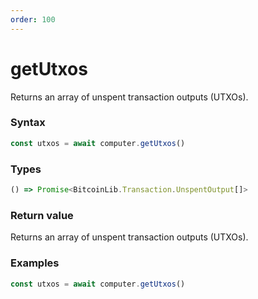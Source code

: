 ```yaml
---
order: 100
---
```


# getUtxos

Returns an array of unspent transaction outputs (UTXOs).

### Syntax
```js
const utxos = await computer.getUtxos()
```

### Types
```ts
() => Promise<BitcoinLib.Transaction.UnspentOutput[]>
```

### Return value

Returns an array of unspent transaction outputs (UTXOs).

### Examples
```ts
const utxos = await computer.getUtxos()
```